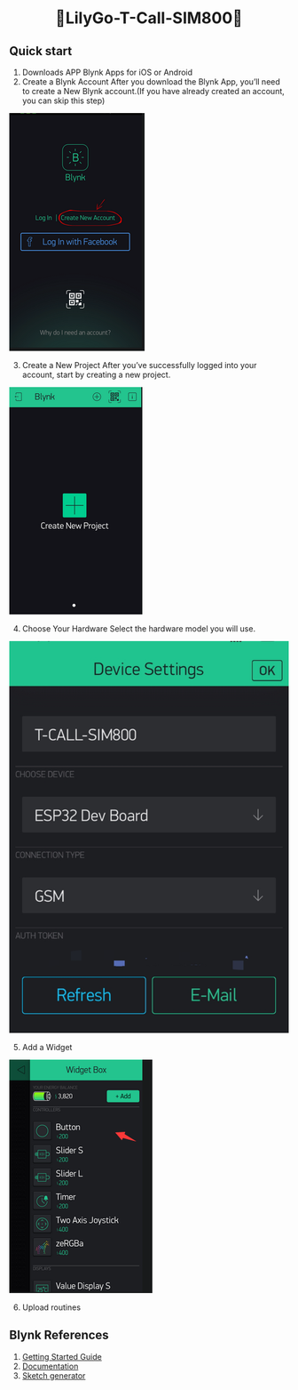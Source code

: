 <h1 align = "center">🌟LilyGo-T-Call-SIM800🌟</h1>

## Quick start
1. Downloads APP
Blynk Apps for iOS or Android
2. Create a Blynk Account
After you download the Blynk App, you’ll need to create a New Blynk account.(If you have already created an account, you can skip this step)

  ![](../../image/Create_a_Blynk_Account.png)

3. Create a New Project
After you’ve successfully logged into your account, start by creating a new project.

  ![](../../image/Create_a_New_Project.png)

4. Choose Your Hardware
Select the hardware model you will use. 

  ![](../../image/Choose_Your_Hardware.png)

5. Add a Widget

  ![](../../image/Add_a_Widget.png)

6. Upload routines 

## Blynk References

1. [Getting Started Guide](https://www.blynk.cc/getting-started)
2. [Documentation](http://docs.blynk.cc/)
3. [Sketch generator](https://examples.blynk.cc/)
